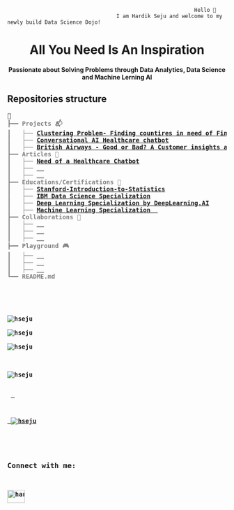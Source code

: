                                                                 Hello 👋 
                                       I am Hardik Seju and welcome to my newly build Data Science Dojo! 
                                       
                                       
<h1 align="center" font="GeoSansLight">All You Need Is An Inspiration</h1>                 
<h4 align="center" font="Quicksand">Passionate about Solving Problems through Data Analytics, Data Science and Machine Lerning AI</h4>

## Repositories structure
<pre style="font-family:GeoSansLight,'DejaVu Sans Mono',consolas,'Courier New',monospace">📁                                                                         
<span style="color: #808080; text-decoration-color: #808080; font-weight:bold">┣━━ Projects 📬</span><span style="font-weight: bold">
<span style="color: #808080; text-decoration-color: #808080">┃   ├── </span><span style="font-weight: bold"><a href="https://github.com/hseju/Finding-Countries-in-Need-of-Financial-Aid">Clustering Problem- Finding countires in need of Financial Aid</a>
<span style="color: #808080; text-decoration-color: #808080">┃   ├── </span><span style="font-weight: bold"><a href="https://github.com/hseju/HealthBot">Conversational AI Healthcare chatbot</a>
<span style="color: #808080; text-decoration-color: #808080">┃   ├── </span><span style="font-weight: bold"><a href="https://github.com/hseju/British-Airways-Good-or-Bad">British Airways - Good or Bad? A Customer insights and predictive modeling using Data Science </a>
<span style="color: #808080; text-decoration-color: #808080">┣━━ Articles 📰</span><span style="font-weight: bold">
<span style="color: #808080; text-decoration-color: #808080">┃   ├── </span><span style="font-weight: bold"><a href="https://omdena.com/blog/healthcare-chatbot/">Need of a Healthcare Chatbot</a>
<span style="color: #808080; text-decoration-color: #808080">┃   ├── </span><span style="font-weight: bold"><a href=" ">  </a>
<span style="color: #808080; text-decoration-color: #808080">┃   ├── </span><span style="font-weight: bold"><a href=" ">  </a>
<span style="color: #808080; text-decoration-color: #808080">┣━━ Educations/Certifications 📖</span><span style="font-weight: bold">
<span style="color: #808080; text-decoration-color: #808080">┃   ├── </span><span style="font-weight: bold"><a href="https://github.com/hseju/Stanford-Introduction-to-Statistics">Stanford-Introduction-to-Statistics</a>
<span style="color: #808080; text-decoration-color: #808080">┃   ├── </span><span style="font-weight: bold"><a href="https://github.com/hseju/IBM-Data-Science-Specialization">IBM Data Science Specialization</a>
<span style="color: #808080; text-decoration-color: #808080">┃   ├── </span><span style="font-weight: bold"><a href="https://github.com/hseju/Deep-Learning-Specialization">Deep Learning Specialization by DeepLearning.AI</a>
<span style="color: #808080; text-decoration-color: #808080">┃   ├── </span><span style="font-weight: bold"><a href=" ">Machine Learning Specialization  </a>
<span style="color: #808080; text-decoration-color: #808080">┣━━ Collaborations 🎨</span><span style="font-weight: bold">
<span style="color: #808080; text-decoration-color: #808080">┃   ├── </span><span style="font-weight: bold"><a href=" ">  </a>
<span style="color: #808080; text-decoration-color: #808080">┃   ├── </span><span style="font-weight: bold"><a href=" ">  </a>
<span style="color: #808080; text-decoration-color: #808080">┃   ├── </span><span style="font-weight: bold"><a href=" ">  </a>
<span style="color: #808080; text-decoration-color: #808080">┣━━ Playground 🎮</span><span style="font-weight: bold">
<span style="color: #808080; text-decoration-color: #808080">┃   ├── </span><span style="font-weight: bold"><a href=" ">  </a>
<span style="color: #808080; text-decoration-color: #808080">┃   ├── </span><span style="font-weight: bold"><a href=" ">  </a>
<span style="color: #808080; text-decoration-color: #808080">┃   ├── </span><span style="font-weight: bold"><a href=" ">  </a>
<span style="color: #808080; text-decoration-color: #808080">┗━━ README.md</span><span style="font-weight: bold">
     
<!--
**hseju/hseju** is a ✨ _special_ ✨ repository because its `README.md` (this file) appears on your GitHub profile.
-->



<img align="center" src="https://github-readme-streak-stats.herokuapp.com/?user=hseju&theme=vue-dark&show_icons=true&locale=en" alt="hseju" /> <br>
<img align="center" src="https://github-readme-stats.vercel.app/api?username=hseju&theme=vue-dark&show_icons=true&locale=en" alt="hseju" />
  
<img align="center" src="https://github-readme-stats.vercel.app/api/top-langs?username=hseju&show_icons=true&theme=vue-dark&locale=en&layout=compact" alt="hseju" />

<br>
<img  src="https://komarev.com/ghpvc/?username=hseju&label=Profile%20views&color=0e75b6&style=flat" alt="hseju" />

<p align="left"> <a href="https://github.com/ryo-ma/github-profile-trophy"> </p>
<p align="left"> <img src="https://github-profile-trophy.vercel.app/?username=hseju" alt="hseju" /></a> </p>


<h3 align="left">Connect with me:</h3>
<p align="left"><a href="https://linkedin.com/in/hardik-seju" target="blank"><img align="left" src="https://raw.githubusercontent.com/rahuldkjain/github-profile-readme-generator/master/src/images/icons/Social/linked-in-alt.svg" alt="hardik-seju" height="30" width="40" /></a> </p>




